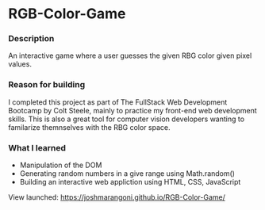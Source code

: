 # RGB-Color-Game

### Description
An interactive game where a user guesses the given RBG color given pixel values.

### Reason for building
I completed this project as part of The FullStack Web Development Bootcamp by Colt Steele, mainly to practice my front-end web development skills. This is also a great tool for computer vision developers wanting to familarize themnselves with the RBG color space. 

### What I learned
- Manipulation of the DOM
- Generating random numbers in a give range using Math.random()
- Building an interactive web appliction using HTML, CSS, JavaScript

View launched: https://joshmarangoni.github.io/RGB-Color-Game/
